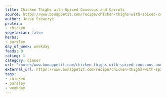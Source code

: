 ```yaml
---
title: Chicken Thighs with Spiced Couscous and Carrots
source: https://www.bonappetit.com/recipe/chicken-thighs-with-spiced-couscous-and-carrots
author: Jesse Szewczyk
protein:
- chicken
vegetarian: false
herbs:
- parsley
day_of_week: weekday
feeds: 0
rating: 1
category: dinner
url: "/notes/www.bonappetit.com/chicken-thighs-with-spiced-couscous-and-carrots.html"
external_url: https://www.bonappetit.com/recipe/chicken-thighs-with-spiced-couscous-and-carrots
tags:
- chicken
- parsley
- weekday
---
```



